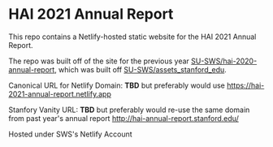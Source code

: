 # HAI 2021 Annual Report

This repo contains a Netlify-hosted static website for the HAI 2021 Annual Report.

The repo was built off of the site for the previous year [SU-SWS/hai-2020-annual-report](https://github.com/SU-SWS/hai-2020-annual-report), which was built off [SU-SWS/assets_stanford_edu](https://github.com/SU-SWS/assets_stanford_edu).

Canonical URL for Netlify Domain: **TBD** but preferably would use https://hai-2021-annual-report.netlify.app

Stanfory Vanity URL: **TBD** but preferably would re-use the same domain from past year's annual report http://hai-annual-report.stanford.edu/

Hosted under SWS's Netlify Account
